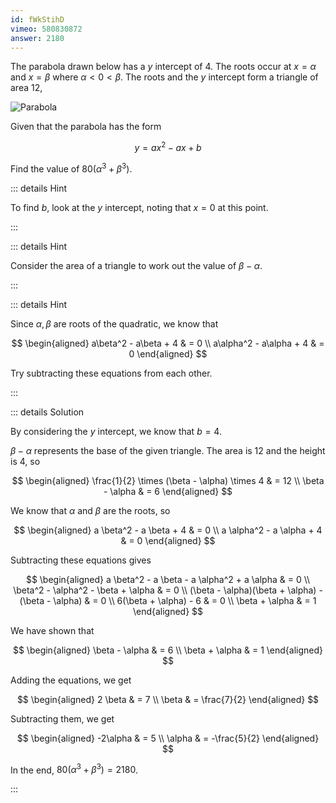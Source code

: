 ```yaml
---
id: fWkStihD
vimeo: 580830872
answer: 2180
---
```


The parabola drawn below has a $y$ intercept of $4$. The roots occur at
$x = \alpha$ and $x = \beta$ where $\alpha < 0 < \beta$. The roots and the $y$
intercept form a triangle of area $12$,

![Parabola](/img/learn/quad-4.svg)

Given that the parabola has the form

$$
y = ax^2 - ax + b
$$

Find the value of $80(\alpha^3 + \beta^3)$.

<AnswerInput :answer="$frontmatter.answer" />

::: details Hint

To find $b$, look at the $y$ intercept, noting that $x=0$ at this point.

:::

::: details Hint

Consider the area of a triangle to work out the value of $\beta - \alpha$.

:::

::: details Hint

Since $\alpha, \beta$ are roots of the quadratic, we know that

$$
\begin{aligned}
a\beta^2 - a\beta + 4 & = 0 \\
a\alpha^2 - a\alpha + 4 & = 0
\end{aligned}
$$

Try subtracting these equations from each other.

:::

::: details Solution

By considering the $y$ intercept, we know that $b = 4$.

$\beta - \alpha$ represents the base of the given triangle. The area is $12$ and
the height is $4$, so

$$
\begin{aligned}
\frac{1}{2} \times (\beta - \alpha) \times 4 & = 12 \\
\beta - \alpha & = 6
\end{aligned}
$$

We know that $\alpha$ and $\beta$ are the roots, so

$$
\begin{aligned}
a \beta^2 - a \beta + 4 & = 0 \\
a \alpha^2 - a \alpha + 4 & = 0
\end{aligned}
$$

Subtracting these equations gives

$$
\begin{aligned}
a \beta^2 - a \beta - a \alpha^2 + a \alpha & = 0 \\
\beta^2 - \alpha^2 - \beta + \alpha & = 0 \\
(\beta - \alpha)(\beta + \alpha) - (\beta - \alpha) & = 0 \\
6(\beta + \alpha) - 6 & = 0 \\
\beta + \alpha & = 1
\end{aligned}
$$

We have shown that

$$
\begin{aligned}
\beta - \alpha & = 6 \\
\beta + \alpha & = 1
\end{aligned}
$$

Adding the equations, we get

$$
\begin{aligned}
2 \beta & = 7 \\
\beta & = \frac{7}{2}
\end{aligned}
$$

Subtracting them, we get

$$
\begin{aligned}
-2\alpha & = 5 \\
\alpha & = -\frac{5}{2}
\end{aligned}
$$

In the end, $80(\alpha^3 + \beta^3) = 2180$.

:::

